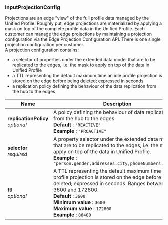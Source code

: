 
<a name="inputprojectionconfig"></a>
### InputProjectionConfig
Projections are an edge "view" of the full profile data managed by the Unified Profile. Roughly put, edge projections are materialized by applying a mask on top of the complete profile data in the Unified Profile. Each customer can manage the edge projections by maintaining a projection configuration via the Edge Projection Configuration API. There is one single projection configuration per customer. <br/>A projection configuration contains:<ul><li>a selector of properties under the extended data model that are to be replicated to the edges, i.e. the mask to apply on top of the data in Unified Profile</li><li>a TTL representing the default maximum time an idle profile projection is stored on the edge before being deleted; expressed in seconds</li><li>a replication policy defining the behaviour of the data replication from the hub to the edges</li></ul>


|Name|Description|Schema|
|---|---|---|
|**replicationPolicy**  <br>*optional*|A policy defining the behaviour of data replication from the hub to the edges.  <br>**Default** : `"REACTIVE"`  <br>**Example** : `"PROACTIVE"`|enum (PROACTIVE, REACTIVE)|
|**selector**  <br>*required*|A property selector under the extended data model that are to be replicated to the edges, i.e. the mask to apply on top of the data in Unified Profile.  <br>**Example** : `"person.gender,addresses.city,phoneNumbers.number"`|string|
|**ttl**  <br>*optional*|A TTL representing the default maximum time an idle profile projection is stored on the edge before being deleted; expressed in seconds. Ranges between 3600 and 172800.  <br>**Default** : `3600`  <br>**Minimum value** : `3600`  <br>**Maximum value** : `172800`  <br>**Example** : `86400`|integer (int32)|




